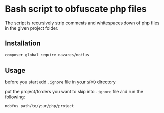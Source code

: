 # Bash script to obfuscate php files

The script is recursively strip comments and whitespaces down of  php files in the given project folder.

## Installation

```bash
composer global require nazares/nobfus
```

## Usage

before you start add `.ignore` file in your `$PWD` directory

put the project/forders you want to skip into `.ignore` file and run the following:

```bash
nobfus path/to/your/php/project
```

